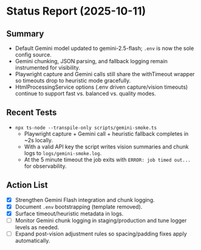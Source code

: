 ﻿# Status Report (2025-10-11)

## Summary
- Default Gemini model updated to gemini-2.5-flash; `.env` is now the sole config source.
- Gemini chunking, JSON parsing, and fallback logging remain instrumented for visibility.
- Playwright capture and Gemini calls still share the withTimeout wrapper so timeouts drop to heuristic mode gracefully.
- HtmlProcessingService options (.env driven capture/vision timeouts) continue to support fast vs. balanced vs. quality modes.

## Recent Tests
- `npx ts-node --transpile-only scripts/gemini-smoke.ts`
  - Playwright capture + Gemini call + heuristic fallback completes in ~2s locally.
  - With a valid API key the script writes vision summaries and chunk logs to `logs/gemini-smoke.log`.
  - At the 5 minute timeout the job exits with `ERROR: job timed out...` for observability.

## Action List
- [x] Strengthen Gemini Flash integration and chunk logging.
- [x] Document `.env` bootstrapping (template removed).
- [x] Surface timeout/heuristic metadata in logs.
- [ ] Monitor Gemini chunk logging in staging/production and tune logger levels as needed.
- [ ] Expand post-vision adjustment rules so spacing/padding fixes apply automatically.
